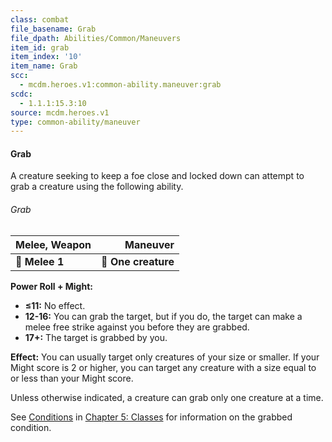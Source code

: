 ```yaml
---
class: combat
file_basename: Grab
file_dpath: Abilities/Common/Maneuvers
item_id: grab
item_index: '10'
item_name: Grab
scc:
  - mcdm.heroes.v1:common-ability.maneuver:grab
scdc:
  - 1.1.1:15.3:10
source: mcdm.heroes.v1
type: common-ability/maneuver
---
```


#### Grab

A creature seeking to keep a foe close and locked down can attempt to grab a creature using the following ability.

###### Grab

| **Melee, Weapon** |        **Maneuver** |
| ----------------- | ------------------: |
| **📏 Melee 1**    | **🎯 One creature** |

**Power Roll + Might:**

- **≤11:** No effect.
- **12-16:** You can grab the target, but if you do, the target can make a melee free strike against you before they are grabbed.
- **17+:** The target is grabbed by you.

**Effect:** You can usually target only creatures of your size or smaller. If your Might score is 2 or higher, you can target any creature with a size equal to or less than your Might score.

Unless otherwise indicated, a creature can grab only one creature at a time.

See [Conditions](#page-91-2) in [Chapter 5: Classes](#page-83-2) for information on the grabbed condition.
